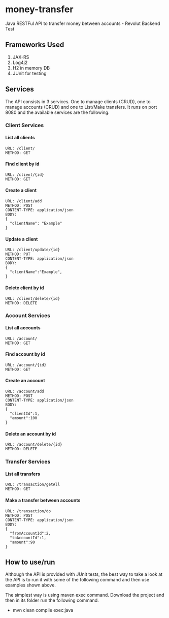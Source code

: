 # money-transfer
Java RESTFul API to transfer money between accounts - Revolut Backend Test

## Frameworks Used
1. JAX-RS
2. Log4j2
3. H2 in memory DB
4. JUnit for testing

## Services
The API consists in 3 services. One to manage clients (CRUD), one to manage accounts (CRUD) and one to List/Make transfers. It runs on port 8080 and the available services are the following.

### Client Services

#### List all clients
```
URL: /client/
METHOD: GET
```
#### Find client by id
```
URL: /client/{id}
METHOD: GET
```
#### Create a client
```
URL: /client/add
METHOD: POST
CONTENT-TYPE: application/json
BODY: 
{
  "clientName": "Example"
}
```
#### Update a client
```
URL: /client/update/{id}
METHOD: PUT
CONTENT-TYPE: application/json
BODY: 
{
  "clientName":"Example", 
}
```
#### Delete client by id
```
URL: /client/delete/{id}
METHOD: DELETE
```

### Account Services

#### List all accounts
```
URL: /account/
METHOD: GET
```
#### Find account by id
```
URL: /account/{id}
METHOD: GET
```
#### Create an account
```
URL: /account/add
METHOD: POST
CONTENT-TYPE: application/json
BODY: 
{
  "clientId":1, 
  "amount":100
}
```
#### Delete an account by id
```
URL: /account/delete/{id}
METHOD: DELETE
```

### Transfer Services

#### List all transfers
```
URL: /transaction/getAll
METHOD: GET
```

#### Make a transfer between accounts
```
URL: /transaction/do
METHOD: POST
CONTENT-TYPE: application/json
BODY: 
{
  "fromAccountId":2, 
  "toAccountId":1, 
  "amount":90
}
```

## How to use/run

Although the API is provided with JUnit tests, the best way to take a look at the API is to run it with some of the following command and then use examples shown above.

The simplest way is using maven exec command. Download the project and then in its folder run the following command.

* mvn clean compile exec:java
